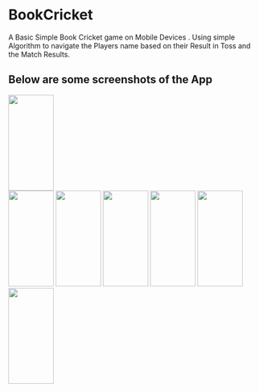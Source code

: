 # BookCricket

A Basic Simple Book Cricket game on Mobile Devices . 
Using simple Algorithm to navigate the Players name based on their Result in Toss and the Match Results.

## Below are some screenshots of the App

<img src="https://user-images.githubusercontent.com/19575017/229286304-b0c8b85b-2028-4db9-98fa-fa8a953e7fc5.jpg" width="90" height="190"/><br/>
<img src="https://user-images.githubusercontent.com/19575017/229286305-a7dab158-4904-4c08-846b-6bab30476fe5.jpg" width="90" height="190"/>
<img src="https://user-images.githubusercontent.com/19575017/229286307-6c49e684-76d6-4f90-9d33-bd729b25f7a9.jpg" width="90" height="190"/>
<img src="https://user-images.githubusercontent.com/19575017/229286309-120f40a7-755b-4a07-b228-26a513ccdf8e.jpg" width="90" height="190"/>
<img src="https://user-images.githubusercontent.com/19575017/229286313-3ff0357e-a7b2-4773-b901-57f48f2f62a2.jpg" width="90" height="190"/>
<img src="https://user-images.githubusercontent.com/19575017/229286315-0cc2d83f-cb8c-40a6-8661-95a71fa6e97e.jpg" width="90" height="190"/>
<img src="https://user-images.githubusercontent.com/19575017/229286317-bfe06a3c-f61e-4e83-b174-062db44533a8.jpg" width="90" height="190"/>
